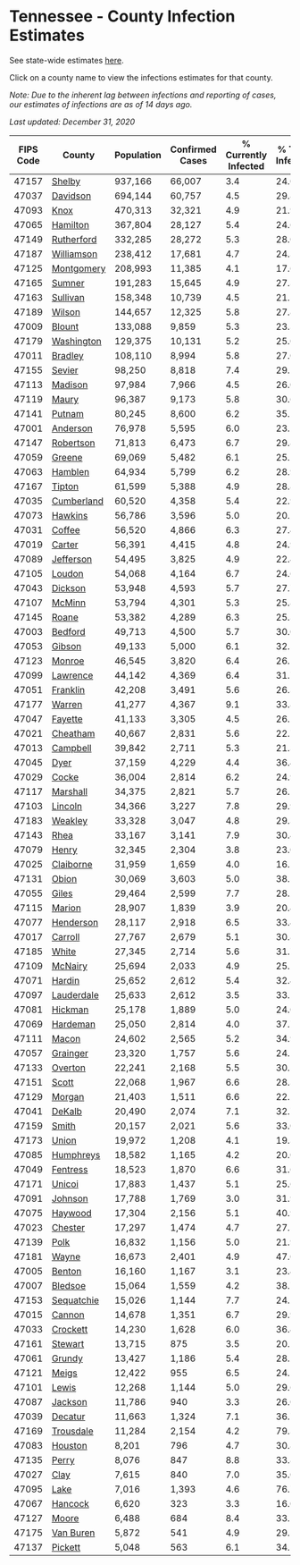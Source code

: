# Tennessee - County Infection Estimates

See state-wide estimates [here](/infections/us-tn).

Click on a county name to view the infections estimates for that county.

*Note: Due to the inherent lag between infections and reporting of cases, our estimates of infections are as of 14 days ago.*

*Last updated: December 31, 2020*

|   FIPS Code |                   County |   Population |   Confirmed Cases |   % Currently Infected |   % Total Infected |
|-------------|--------------------------|--------------|-------------------|------------------------|--------------------|
|       47157 |         [Shelby](shelby) |      937,166 |            66,007 |                    3.4 |               24.0 |
|       47037 |     [Davidson](davidson) |      694,144 |            60,757 |                    4.5 |               29.8 |
|       47093 |             [Knox](knox) |      470,313 |            32,321 |                    4.9 |               21.9 |
|       47065 |     [Hamilton](hamilton) |      367,804 |            28,127 |                    5.4 |               24.6 |
|       47149 | [Rutherford](rutherford) |      332,285 |            28,272 |                    5.3 |               28.0 |
|       47187 | [Williamson](williamson) |      238,412 |            17,681 |                    4.7 |               24.3 |
|       47125 | [Montgomery](montgomery) |      208,993 |            11,385 |                    4.1 |               17.6 |
|       47165 |         [Sumner](sumner) |      191,283 |            15,645 |                    4.9 |               27.3 |
|       47163 |     [Sullivan](sullivan) |      158,348 |            10,739 |                    4.5 |               21.5 |
|       47189 |         [Wilson](wilson) |      144,657 |            12,325 |                    5.8 |               27.8 |
|       47009 |         [Blount](blount) |      133,088 |             9,859 |                    5.3 |               23.3 |
|       47179 | [Washington](washington) |      129,375 |            10,131 |                    5.2 |               25.0 |
|       47011 |       [Bradley](bradley) |      108,110 |             8,994 |                    5.8 |               27.0 |
|       47155 |         [Sevier](sevier) |       98,250 |             8,818 |                    7.4 |               29.1 |
|       47113 |       [Madison](madison) |       97,984 |             7,966 |                    4.5 |               26.0 |
|       47119 |           [Maury](maury) |       96,387 |             9,173 |                    5.8 |               30.6 |
|       47141 |         [Putnam](putnam) |       80,245 |             8,600 |                    6.2 |               35.1 |
|       47001 |     [Anderson](anderson) |       76,978 |             5,595 |                    6.0 |               23.1 |
|       47147 |   [Robertson](robertson) |       71,813 |             6,473 |                    6.7 |               29.8 |
|       47059 |         [Greene](greene) |       69,069 |             5,482 |                    6.1 |               25.2 |
|       47063 |       [Hamblen](hamblen) |       64,934 |             5,799 |                    6.2 |               28.9 |
|       47167 |         [Tipton](tipton) |       61,599 |             5,388 |                    4.9 |               28.8 |
|       47035 | [Cumberland](cumberland) |       60,520 |             4,358 |                    5.4 |               22.9 |
|       47073 |       [Hawkins](hawkins) |       56,786 |             3,596 |                    5.0 |               20.2 |
|       47031 |         [Coffee](coffee) |       56,520 |             4,866 |                    6.3 |               27.4 |
|       47019 |         [Carter](carter) |       56,391 |             4,415 |                    4.8 |               24.9 |
|       47089 |   [Jefferson](jefferson) |       54,495 |             3,825 |                    4.9 |               22.4 |
|       47105 |         [Loudon](loudon) |       54,068 |             4,164 |                    6.7 |               24.6 |
|       47043 |       [Dickson](dickson) |       53,948 |             4,593 |                    5.7 |               27.7 |
|       47107 |         [McMinn](mcminn) |       53,794 |             4,301 |                    5.3 |               25.8 |
|       47145 |           [Roane](roane) |       53,382 |             4,289 |                    6.3 |               25.3 |
|       47003 |       [Bedford](bedford) |       49,713 |             4,500 |                    5.7 |               30.0 |
|       47053 |         [Gibson](gibson) |       49,133 |             5,000 |                    6.1 |               32.5 |
|       47123 |         [Monroe](monroe) |       46,545 |             3,820 |                    6.4 |               26.1 |
|       47099 |     [Lawrence](lawrence) |       44,142 |             4,369 |                    6.4 |               31.7 |
|       47051 |     [Franklin](franklin) |       42,208 |             3,491 |                    5.6 |               26.3 |
|       47177 |         [Warren](warren) |       41,277 |             4,367 |                    9.1 |               33.8 |
|       47047 |       [Fayette](fayette) |       41,133 |             3,305 |                    4.5 |               26.2 |
|       47021 |     [Cheatham](cheatham) |       40,667 |             2,831 |                    5.6 |               22.7 |
|       47013 |     [Campbell](campbell) |       39,842 |             2,711 |                    5.3 |               21.3 |
|       47045 |             [Dyer](dyer) |       37,159 |             4,229 |                    4.4 |               36.4 |
|       47029 |           [Cocke](cocke) |       36,004 |             2,814 |                    6.2 |               24.9 |
|       47117 |     [Marshall](marshall) |       34,375 |             2,821 |                    5.7 |               26.1 |
|       47103 |       [Lincoln](lincoln) |       34,366 |             3,227 |                    7.8 |               29.9 |
|       47183 |       [Weakley](weakley) |       33,328 |             3,047 |                    4.8 |               29.3 |
|       47143 |             [Rhea](rhea) |       33,167 |             3,141 |                    7.9 |               30.4 |
|       47079 |           [Henry](henry) |       32,345 |             2,304 |                    3.8 |               23.0 |
|       47025 |   [Claiborne](claiborne) |       31,959 |             1,659 |                    4.0 |               16.5 |
|       47131 |           [Obion](obion) |       30,069 |             3,603 |                    5.0 |               38.5 |
|       47055 |           [Giles](giles) |       29,464 |             2,599 |                    7.7 |               28.2 |
|       47115 |         [Marion](marion) |       28,907 |             1,839 |                    3.9 |               20.4 |
|       47077 |   [Henderson](henderson) |       28,117 |             2,918 |                    6.5 |               33.4 |
|       47017 |       [Carroll](carroll) |       27,767 |             2,679 |                    5.1 |               30.8 |
|       47185 |           [White](white) |       27,345 |             2,714 |                    5.6 |               31.7 |
|       47109 |       [McNairy](mcnairy) |       25,694 |             2,033 |                    4.9 |               25.2 |
|       47071 |         [Hardin](hardin) |       25,652 |             2,612 |                    5.4 |               32.4 |
|       47097 | [Lauderdale](lauderdale) |       25,633 |             2,612 |                    3.5 |               33.1 |
|       47081 |       [Hickman](hickman) |       25,178 |             1,889 |                    5.0 |               24.0 |
|       47069 |     [Hardeman](hardeman) |       25,050 |             2,814 |                    4.0 |               37.7 |
|       47111 |           [Macon](macon) |       24,602 |             2,565 |                    5.2 |               34.9 |
|       47057 |     [Grainger](grainger) |       23,320 |             1,757 |                    5.6 |               24.1 |
|       47133 |       [Overton](overton) |       22,241 |             2,168 |                    5.5 |               30.5 |
|       47151 |           [Scott](scott) |       22,068 |             1,967 |                    6.6 |               28.3 |
|       47129 |         [Morgan](morgan) |       21,403 |             1,511 |                    6.6 |               22.2 |
|       47041 |         [DeKalb](dekalb) |       20,490 |             2,074 |                    7.1 |               32.7 |
|       47159 |           [Smith](smith) |       20,157 |             2,021 |                    5.6 |               33.0 |
|       47173 |           [Union](union) |       19,972 |             1,208 |                    4.1 |               19.3 |
|       47085 |   [Humphreys](humphreys) |       18,582 |             1,165 |                    4.2 |               20.0 |
|       47049 |     [Fentress](fentress) |       18,523 |             1,870 |                    6.6 |               31.6 |
|       47171 |         [Unicoi](unicoi) |       17,883 |             1,437 |                    5.1 |               25.6 |
|       47091 |       [Johnson](johnson) |       17,788 |             1,769 |                    3.0 |               31.9 |
|       47075 |       [Haywood](haywood) |       17,304 |             2,156 |                    5.1 |               40.9 |
|       47023 |       [Chester](chester) |       17,297 |             1,474 |                    4.7 |               27.5 |
|       47139 |             [Polk](polk) |       16,832 |             1,156 |                    5.0 |               21.9 |
|       47181 |           [Wayne](wayne) |       16,673 |             2,401 |                    4.9 |               47.0 |
|       47005 |         [Benton](benton) |       16,160 |             1,167 |                    3.1 |               23.4 |
|       47007 |       [Bledsoe](bledsoe) |       15,064 |             1,559 |                    4.2 |               38.7 |
|       47153 | [Sequatchie](sequatchie) |       15,026 |             1,144 |                    7.7 |               24.2 |
|       47015 |         [Cannon](cannon) |       14,678 |             1,351 |                    6.7 |               29.9 |
|       47033 |     [Crockett](crockett) |       14,230 |             1,628 |                    6.0 |               36.4 |
|       47161 |       [Stewart](stewart) |       13,715 |               875 |                    3.5 |               20.1 |
|       47061 |         [Grundy](grundy) |       13,427 |             1,186 |                    5.4 |               28.2 |
|       47121 |           [Meigs](meigs) |       12,422 |               955 |                    6.5 |               24.5 |
|       47101 |           [Lewis](lewis) |       12,268 |             1,144 |                    5.0 |               29.6 |
|       47087 |       [Jackson](jackson) |       11,786 |               940 |                    3.3 |               26.0 |
|       47039 |       [Decatur](decatur) |       11,663 |             1,324 |                    7.1 |               36.7 |
|       47169 |   [Trousdale](trousdale) |       11,284 |             2,154 |                    4.2 |               79.3 |
|       47083 |       [Houston](houston) |        8,201 |               796 |                    4.7 |               30.8 |
|       47135 |           [Perry](perry) |        8,076 |               847 |                    8.8 |               33.8 |
|       47027 |             [Clay](clay) |        7,615 |               840 |                    7.0 |               35.0 |
|       47095 |             [Lake](lake) |        7,016 |             1,393 |                    4.6 |               76.7 |
|       47067 |       [Hancock](hancock) |        6,620 |               323 |                    3.3 |               16.0 |
|       47127 |           [Moore](moore) |        6,488 |               684 |                    8.4 |               33.1 |
|       47175 |   [Van Buren](van-buren) |        5,872 |               541 |                    4.9 |               29.5 |
|       47137 |       [Pickett](pickett) |        5,048 |               563 |                    6.1 |               34.5 |